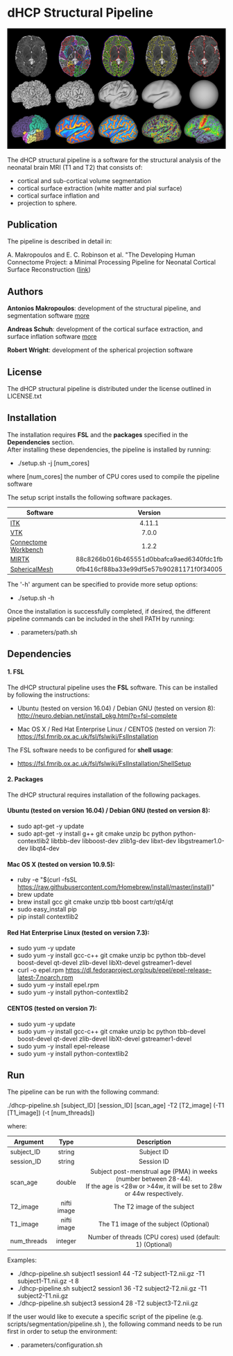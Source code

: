 # dHCP Structural Pipeline

![pipeline image](structural_pipeline.png)

The dHCP structural pipeline is a software for the structural analysis of the neonatal brain MRI (T1 and T2) that consists of:<br>
* cortical and sub-cortical volume segmentation
* cortical surface extraction (white matter and pial surface)
* cortical surface inflation and 
* projection to sphere.

## Publication
The pipeline is described in detail in:

A. Makropoulos and E. C. Robinson et al. "The Developing Human Connectome Project: a Minimal Processing Pipeline for Neonatal Cortical Surface Reconstruction (<a href="http://biorxiv.org/content/early/2017/04/07/125526">link</a>)

## Authors
<b>Antonios Makropoulos</b>: development of the structural pipeline, and segmentation software <a href="http://antoniosmakropoulos.com/">more</a>

<b>Andreas Schuh</b>: development of the cortical surface extraction, and surface inflation software <a href="http://andreasschuh.com">more</a>

<b>Robert Wright</b>: development of the spherical projection software

## License
The dHCP structural pipeline is distributed under the license outlined in LICENSE.txt


## Installation
The installation requires <b>FSL</b> and the <b>packages</b> specified in the <b>Dependencies</b> section.<br>
After installing these dependencies, the pipeline is installed by running:
* ./setup.sh -j [num_cores] 

where [num_cores] the number of CPU cores used to compile the pipeline software 
<br>

The setup script installs the following software packages.
   
| Software        | Version           
| ------------- |:-------------:|
| <a href="https://github.com/InsightSoftwareConsortium/ITK">ITK</a>      | 4.11.1 
| <a href="https://github.com/Kitware/VTK">VTK</a>      | 7.0.0     
| <a href="https://github.com/Washington-University/workbench">Connectome Workbench</a>  | 1.2.2  
| <a href="https://github.com/BioMedIA/MIRTK">MIRTK</a>  | 88c8266b016b465551d0bbafca9aed6340fdc1fb  
| <a href="https://gitlab.doc.ic.ac.uk/am411/SphericalMesh/">SphericalMesh</a>  | 0fb416cf88ba33e99df5e57b90281171f0f34005  

The '-h' argument can be specified to provide more setup options:
* ./setup.sh -h

Once the installation is successfully completed, if desired, the different pipeline commands can be included in the shell PATH by running:
* . parameters/path.sh

## Dependencies
#### 1. FSL
The dHCP structural pipeline uses the <b>FSL</b> software. This can be installed by following the instructions:

* Ubuntu (tested on version 16.04) / Debian GNU (tested on version 8): <br />
  http://neuro.debian.net/install_pkg.html?p=fsl-complete

* Mac OS X / Red Hat Enterprise Linux / CENTOS (tested on version 7): <br />
  https://fsl.fmrib.ox.ac.uk/fsl/fslwiki/FslInstallation

The FSL software needs to be configured for <b>shell usage</b>:
* https://fsl.fmrib.ox.ac.uk/fsl/fslwiki/FslInstallation/ShellSetup

#### 2. Packages
The dHCP structural requires installation of the following packages.
#### Ubuntu (tested on version 16.04) / Debian GNU (tested on version 8):
* sudo apt-get -y update
* sudo apt-get -y install g++ git cmake unzip bc python python-contextlib2 libtbb-dev libboost-dev zlib1g-dev libxt-dev libgstreamer1.0-dev libqt4-dev

#### Mac OS X (tested on version 10.9.5):
* ruby -e "$(curl -fsSL https://raw.githubusercontent.com/Homebrew/install/master/install)"
* brew update
* brew install gcc git cmake unzip tbb boost cartr/qt4/qt
* sudo easy_install pip
* pip install contextlib2

#### Red Hat Enterprise Linux (tested on version 7.3):
* sudo yum -y update
* sudo yum -y install gcc-c++ git cmake unzip bc python tbb-devel boost-devel qt-devel zlib-devel libXt-devel gstreamer1-devel
* curl -o epel.rpm https://dl.fedoraproject.org/pub/epel/epel-release-latest-7.noarch.rpm
* sudo yum -y install epel.rpm
* sudo yum -y install python-contextlib2

#### CENTOS (tested on version 7):
* sudo yum -y update
* sudo yum -y install gcc-c++ git cmake unzip bc python tbb-devel boost-devel qt-devel zlib-devel libXt-devel gstreamer1-devel 
* sudo yum -y install epel-release
* sudo yum -y install python-contextlib2



## Run

The pipeline can be run with the following command:

./dhcp-pipeline.sh [subject_ID] [session_ID] [scan_age] -T2 [T2_image] (-T1 [T1_image]) (-t [num_threads])

where:

| Argument        | Type      | Description     
| ------------- |:-------------:| :-------------:|
| subject_ID| string | Subject ID
| session_ID| string | Session ID
| scan_age| double |Subject post-menstrual age (PMA) in weeks (number between 28-44). <br>If the age is <28w or >44w, it will be set to 28w or 44w respectively.
| T2_image| nifti image | The T2 image of the subject
| T1_image| nifti image |The T1 image of the subject (Optional)
| num_threads| integer |Number of threads (CPU cores) used (default: 1) (Optional)

Examples:
* ./dhcp-pipeline.sh subject1 session1 44 -T2 subject1-T2.nii.gz -T1 subject1-T1.nii.gz -t 8
* ./dhcp-pipeline.sh subject2 session1 36 -T2 subject2-T2.nii.gz -T1 subject2-T1.nii.gz 
* ./dhcp-pipeline.sh subject3 session4 28 -T2 subject3-T2.nii.gz 

If the user would like to execute a specific script of the pipeline (e.g. scripts/segmentation/pipeline.sh ), the following command needs to be run first in order to setup the environment:
* . parameters/configuration.sh